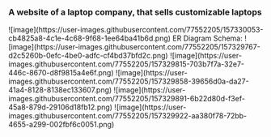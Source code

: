<h3> A website of a laptop company, that sells customizable laptops </h3>
![image](https://user-images.githubusercontent.com/77552205/157330053-cb4825a8-4c1e-4c68-9f68-1ee64ba41b6d.png)
ER Diagram Schema:
![image](https://user-images.githubusercontent.com/77552205/157329767-d2c5260b-0efc-4be0-adfc-cf4bd37bfd2c.png)
![image](https://user-images.githubusercontent.com/77552205/157329815-703b7f7a-32e7-446c-8670-d8f9815a4e6f.png)
![image](https://user-images.githubusercontent.com/77552205/157329858-39656d0a-da27-41a4-8128-8138ec133607.png)
![image](https://user-images.githubusercontent.com/77552205/157329891-6b22d80d-f3ef-45a8-879d-29106d18fb12.png)
![image](https://user-images.githubusercontent.com/77552205/157329922-aa380f78-72bb-4655-a299-002fbf6c0051.png)
